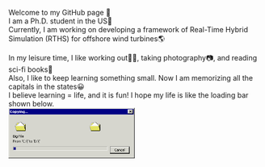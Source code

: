 Welcome to my GitHub page 🙌  
I am a Ph.D. student in the US🗽  
Currently, I am working on developing a framework of Real-Time Hybrid Simulation (RTHS) for offshore wind turbines🌎  

In my leisure time, I like working out🏋️‍♀️, taking photography📷, and reading sci-fi books📖  
Also, I like to keep learning something small. Now I am memorizing all the capitals in the states😀  
I believe learning = life, and it is fun! I hope my life is like the loading bar shown below.  
<img src="https://github.com/AkiriSeki/AkiriSeki/blob/main/loading_bar.gif" width="250" height="100"/>
